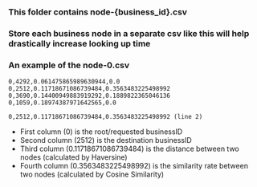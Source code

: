 ### This folder contains node-{business_id}.csv

### Store each business node in a separate csv like this will help drastically increase looking up time 

### An example of the node-0.csv

```
0,4292,0.061475865989630944,0.0
0,2512,0.11718671086739484,0.3563483225498992
0,3690,0.14400949883919292,0.1889822365046136
0,1059,0.18974387971642565,0.0
```

```0,2512,0.11718671086739484,0.3563483225498992 (line 2)```

- First column (0) is the root/requested businessID
- Second column (2512) is the destination businessID
- Third column (0.11718671086739484) is the distance between two nodes (calculated by Haversine)
- Fourth column (0.3563483225498992) is the similarity rate between two nodes (calculated by Cosine Similarity)
